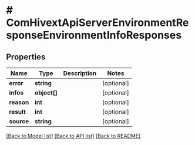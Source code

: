 # # ComHivextApiServerEnvironmentResponseEnvironmentInfoResponses

## Properties

Name | Type | Description | Notes
------------ | ------------- | ------------- | -------------
**error** | **string** |  | [optional]
**infos** | **object[]** |  | [optional]
**reason** | **int** |  | [optional]
**result** | **int** |  | [optional]
**source** | **string** |  | [optional]

[[Back to Model list]](../../README.md#models) [[Back to API list]](../../README.md#endpoints) [[Back to README]](../../README.md)
